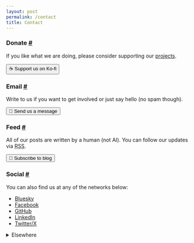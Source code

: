 ```yaml
---
layout: post
permalink: /contact
title: Contact
---
```

<h3 id="donate">Donate <a class="anchor" href="#donate">#</a></h3>

If you like what we are doing, please consider supporting our <a href="{{ site.baseurl }}/posts">projects</a>.

<a href="https://ko-fi.com/bioshack" target="_blank" data-goatcounter-click="kofi"><button>☕ Support us on Ko-fi</button></a>

<h3 id="email">Email <a class="anchor" href="#email">#</a></h3>

Write to us if you want to get involved or just say hello (no spam though).

<a href="mailto:bio@d8a.org" target="_blank" data-goatcounter-click="email"><button>📧 Send us a message</button></a>

<h3 id="feed">Feed <a class="anchor" href="#feed">#</a></h3>

All of our posts are written by a human (not AI). You can follow our updates via <abbr title="Really Simple Syndication">RSS</abbr>.

<a href="{{ site.baseurl }}/feed" target="_blank" data-goatcounter-click="rss"><button>📰 Subscribe to blog</button></a>

<h3 id="social">Social <a class="anchor" href="#social">#</a></h3>

You can also find us at any of the networks below:

- <a href="https://bioshack.bsky.social" target="_blank" data-goatcounter-click="bluesky">Bluesky</a>
- <a href="https://facebook.com/bioshack" target="_blank" data-goatcounter-click="facebook">Facebook</a>
- <a href="https://github.com/bioshack" target="_blank" data-goatcounter-click="github">GitHub</a>
- <a href="https://linkedin.com/company/bioshack" target="_blank" data-goatcounter-click="linkedin">LinkedIn</a>
- <a href="https://twitter.com/bioshack" target="_blank" data-goatcounter-click="twitter">Twitter/X</a>

<details>
<summary>Elsewhere</summary>
<a href="https://codeberg.org/bio" target="_blank" data-goatcounter-click="codeberg">Codeberg</a> | <a href="https://fe.disroot.org/@bio" target="_blank" data-goatcounter-click="fedi">Fediverse</a>
</details>